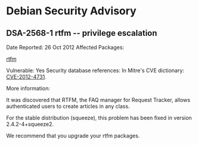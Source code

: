 
Debian Security Advisory
========================


DSA-2568-1 rtfm -- privilege escalation
---------------------------------------



Date Reported:
26 Oct 2012
Affected Packages:

[rtfm](https://packages.debian.org/src:rtfm)

Vulnerable:
Yes
Security database references:
In Mitre's CVE dictionary: [CVE-2012-4731](https://security-tracker.debian.org/tracker/CVE-2012-4731).  

More information:

It was discovered that RTFM, the FAQ manager for Request Tracker,
allows authenticated users to create articles in any class.


For the stable distribution (squeeze), this problem has been fixed in
version 2.4.2-4+squeeze2.


We recommend that you upgrade your rtfm packages.






